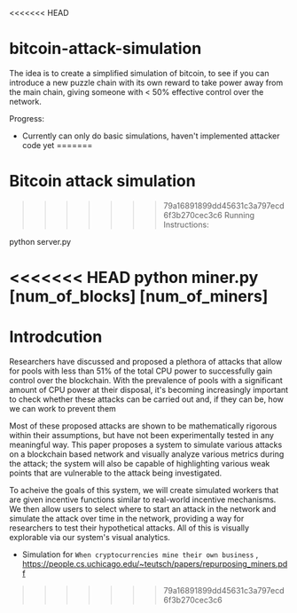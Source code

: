 <<<<<<< HEAD
# bitcoin-attack-simulation

The idea is to create a simplified simulation of bitcoin, to see if you can
introduce a new puzzle chain with its own reward to take power away from the main
chain, giving someone with < 50% effective control over the network.

Progress:

- Currently can only do basic simulations, haven't implemented attacker code yet
=======
# Bitcoin attack simulation

>>>>>>> 79a16891899dd45631c3a797ecd6f3b270cec3c6
Running Instructions:

python server.py

<<<<<<< HEAD
python miner.py [num_of_blocks] [num_of_miners]
=======
# Introdcution 
Researchers have discussed and proposed a plethora of attacks that allow for pools with less than 51% of the total CPU power to successfully gain control over the blockchain. With the prevalence of pools with a significant amount of CPU power at their disposal, it's becoming increasingly important to check whether these attacks can be carried out and, if they can be, how we can work to prevent them

Most of these proposed attacks are shown to be mathematically rigorous within their assumptions, but have not been experimentally tested in any meaningful way. This paper proposes a system to simulate various attacks on a blockchain based network and visually analyze various metrics during the attack; the system will also be capable of highlighting various weak points that are vulnerable to the attack being investigated.

To acheive the goals of this system, we will create simulated workers that are given incentive functions similar to real-world incentive mechanisms. We then allow users to select where to start an attack in the network and simulate the attack over time in the network, providing a way for researchers to test their hypothetical attacks. All of this is visually explorable via our system's visual analytics. 

* Simulation for `When cryptocurrencies mine their own business` ,  https://people.cs.uchicago.edu/~teutsch/papers/repurposing_miners.pdf
>>>>>>> 79a16891899dd45631c3a797ecd6f3b270cec3c6
